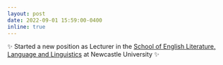 ```yaml
---
layout: post
date: 2022-09-01 15:59:00-0400
inline: true
---
```


:sparkles: Started a new position as Lecturer in the <a href='https://www.ncl.ac.uk/elll/'>School of English Literature, Language and Linguistics</a> at Newcastle University :sparkles:
